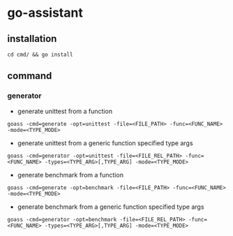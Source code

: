 # go-assistant

## installation

```shell
cd cmd/ && go install
```

## command

### generator

- generate unittest from a function

```shell
goass -cmd=generate -opt=unittest -file=<FILE_PATH> -func=<FUNC_NAME> -mode=<TYPE_MODE>
```

- generate unittest from a generic function specified type args

```shell
goass -cmd=generator -opt=unittest -file=<FILE_REL_PATH> -func=<FUNC_NAME> -types=<TYPE_ARG>[,TYPE_ARG] -mode=<TYPE_MODE>
```

- generate benchmark from a function

```shell
goass -cmd=generate -opt=benchmark -file=<FILE_PATH> -func=<FUNC_NAME> -mode=<TYPE_MODE>
```

- generate benchmark from a generic function specified type args

```shell
goass -cmd=generator -opt=benchmark -file=<FILE_REL_PATH> -func=<FUNC_NAME> -types=<TYPE_ARG>[,TYPE_ARG] -mode=<TYPE_MODE>
```
